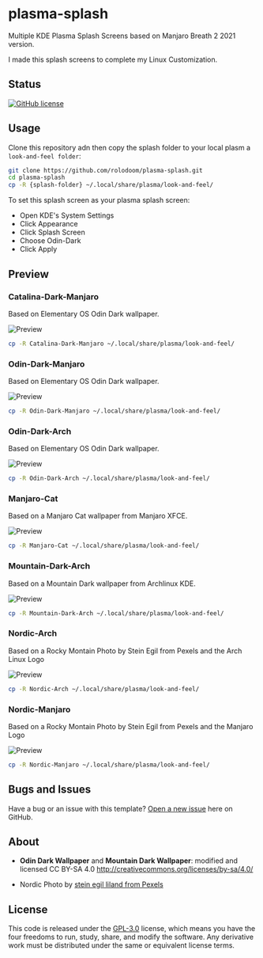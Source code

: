 # plasma-splash

Multiple KDE Plasma Splash Screens based on Manjaro Breath 2 2021 version.

I made this splash screens to complete my Linux Customization.

## Status

[![GitHub license](https://img.shields.io/badge/license-GPL--3.0-blue)](https://raw.githubusercontent.com/rolodoom/plasma-splash/master/LICENSE)

## Usage

Clone this repository adn then copy the splash folder to your local plasm a `look-and-feel folder`:

```bash
git clone https://github.com/rolodoom/plasma-splash.git
cd plasma-splash
cp -R {splash-folder} ~/.local/share/plasma/look-and-feel/
```

To set this splash screen as your plasma splash screen:

- Open KDE's System Settings
- Click Appearance
- Click Splash Screen
- Choose Odin-Dark
- Click Apply

## Preview

### Catalina-Dark-Manjaro

Based on Elementary OS Odin Dark wallpaper.

![Preview](/Catalina-Dark-Manjaro/contents/previews/splash.png "Preview")

```bash
cp -R Catalina-Dark-Manjaro ~/.local/share/plasma/look-and-feel/
```

### Odin-Dark-Manjaro

Based on Elementary OS Odin Dark wallpaper.

![Preview](/Odin-Dark-Manjaro/contents/previews/splash.png "Preview")

```bash
cp -R Odin-Dark-Manjaro ~/.local/share/plasma/look-and-feel/
```

### Odin-Dark-Arch

Based on Elementary OS Odin Dark wallpaper.

![Preview](/Odin-Dark-Arch/contents/previews/splash.png "Preview")

```bash
cp -R Odin-Dark-Arch ~/.local/share/plasma/look-and-feel/
```

### Manjaro-Cat

Based on a Manjaro Cat wallpaper from Manjaro XFCE.

![Preview](/Manjaro-Cat/contents/previews/splash.png "Preview")

```bash
cp -R Manjaro-Cat ~/.local/share/plasma/look-and-feel/
```

### Mountain-Dark-Arch

Based on a Mountain Dark wallpaper from Archlinux KDE.

![Preview](/Mountain-Dark-Arch/contents/previews/splash.png "Preview")

```bash
cp -R Mountain-Dark-Arch ~/.local/share/plasma/look-and-feel/
```

### Nordic-Arch

Based on a Rocky Montain Photo by Stein Egil from Pexels and the Arch Linux Logo

![Preview](/Nordic-Arch/contents/previews/splash.png "Preview")

```bash
cp -R Nordic-Arch ~/.local/share/plasma/look-and-feel/
```

### Nordic-Manjaro

Based on a Rocky Montain Photo by Stein Egil from Pexels and the Manjaro Logo

![Preview](/Nordic-Manjaro/contents/previews/splash.png "Preview")

```bash
cp -R Nordic-Manjaro ~/.local/share/plasma/look-and-feel/
```

## Bugs and Issues

Have a bug or an issue with this template? [Open a new issue](https://github.com/rolodoom/plasma-splash/issues) here on GitHub.

## About

- **Odin Dark Wallpaper** and **Mountain Dark Wallpaper**: modified and licensed CC BY-SA 4.0 <http://creativecommons.org/licenses/by-sa/4.0/>

- Nordic Photo by [stein egil liland from Pexels](https://www.pexels.com/photo/rocky-mountain-near-body-of-water-under-cloudy-sky-3610763/)

## License

This code is released under the [GPL-3.0](https://github.com/rolodoom/plasma-splash/blob/master/LICENSE) license, which means you have the four freedoms to run, study, share, and modify the software. Any derivative work must be distributed under the same or equivalent license terms.
